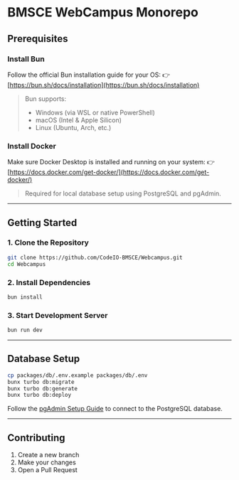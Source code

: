 # BMSCE WebCampus Monorepo

## Prerequisites

### Install Bun

Follow the official Bun installation guide for your OS:
👉 [https://bun.sh/docs/installation](https://bun.sh/docs/installation)

> Bun supports:
>
> * Windows (via WSL or native PowerShell)
> * macOS (Intel & Apple Silicon)
> * Linux (Ubuntu, Arch, etc.)

### Install Docker

Make sure Docker Desktop is installed and running on your system:
👉 [https://docs.docker.com/get-docker/](https://docs.docker.com/get-docker/)

> Required for local database setup using PostgreSQL and pgAdmin.

---

## Getting Started

### 1. Clone the Repository

```bash
git clone https://github.com/CodeIO-BMSCE/Webcampus.git
cd Webcampus
```

### 2. Install Dependencies

```bash
bun install
```

### 3. Start Development Server

```bash
bun run dev
```

---

## Database Setup

```bash
cp packages/db/.env.example packages/db/.env
bunx turbo db:migrate
bunx turbo db:generate
bunx turbo db:deploy
```

Follow the [pgAdmin Setup Guide](./pgadmin.md) to connect to the PostgreSQL database.

---

## Contributing

1. Create a new branch
2. Make your changes
3. Open a Pull Request
